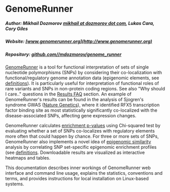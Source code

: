 # GenomeRunner

##### Author: Mikhail Dozmorov [mikhail at dozmorov dot com](mailto:mikhail@dozmorov.com), Lukas Cara, Cory Giles
##### Website: [www.genomerunner.org](http://www.genomerunner.org)  
##### Repository: [github.com//mdozmorov/genome_runner](https://github.com/mdozmorov/genome_runner)  

[GenomeRunner](http://www.genomerunner.org) is a tool for functional interpretation of sets of single nucleotide polymorphisms (SNPs) by considering their co-localization with functional/regulatory genome annotation data (epigenomic elements, see [definitions](misc/definitions.md)). It is particularly useful for interpretation of functional roles of rare variants and SNPs in non-protein coding regions. See also "Why should I care.." questions in the [Results FAQ](hypergeom4/resultsFaq.md) section. An example of GenomeRunner's results can be found in the analysis of Sjogren's syndrome GWAS ([Nature Genetics](http://www.nature.com/ng/journal/v45/n11/full/ng.2792.html)), where it identified RFX5 transcription factor binding site as most statistically significantly co-localized with the disease-associated SNPs, affecting gene expression changes.

GenomeRunner calculates [enrichment p-values](hypergeom4/enrichment.md) using Chi-squared test by evaluating whether a set of SNPs co-localizes with regulatory elements more often that could happen by chance. For three or more sets of SNPs, GenomeRunner also implements a novel idea of [epigenomic similarity](hypergeom4/similarity.md) analysis by correlating SNP set-specific epigenomic enrichment profiles (see [definitions](misc/definitions.md). Downloadable results are visualized as interactive heatmaps and tables.

This documentation describes inner workings of GenomeRunner web interface and command line usage, explains the statistics, conventions and terms, and provides instructions for local installation on Linux-based systems.
